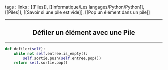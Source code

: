 tags : 
links : [[Files]], [[Informatique/Les langages/Python/Python]], [[Piles]], [[Savoir si une pile est vide]], [[Pop un élément dans un pile]]

****

<h2 style="text-align: center;"> Défiler un élément avec une Pile </h2>

****


```python
def defiler(self):
	while not self.entree.is_empty():
		self.sortie.push(self.entree.pop())
	return self.sortie.pop()
```